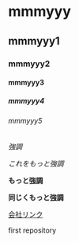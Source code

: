 # mmmyyy
## mmmyyy1
### mmmyyy2
#### mmmyyy3
##### mmmyyy4
###### mmmyyy5
*強調*

_これをもっと強調_

**もっと強調**

__同じくもっと強調__

[会社リンク](https://www.genetec.co.jp/)

first repository
